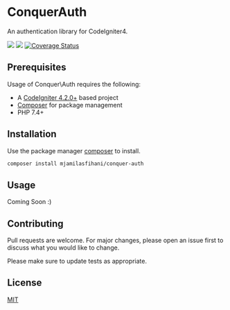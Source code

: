 # ConquerAuth
An authentication library for CodeIgniter4.

[![](https://github.com/mjamilasfihani/conquer-auth/workflows/PHPUnit/badge.svg)](https://github.com/mjamilasfihani/conquer-auth/actions/workflows/phpunit.yml)
[![](https://github.com/mjamilasfihani/conquer-auth/workflows/PHPStan/badge.svg)](https://github.com/mjamilasfihani/conquer-auth/actions/workflows/phpstan.yml)
[![Coverage Status](https://coveralls.io/repos/github/mjamilasfihani/conquer-auth/badge.svg?branch=develop)](https://coveralls.io/github/mjamilasfihani/conquer-auth?branch=develop)

## Prerequisites
Usage of Conquer\Auth requires the following:

- A [CodeIgniter 4.2.0+](https://github.com/codeigniter4/CodeIgniter4/) based project
- [Composer](https://getcomposer.org/) for package management
- PHP 7.4+

## Installation
Use the package manager [composer](https://getcomposer.org/) to install.

```bash
composer install mjamilasfihani/conquer-auth
```

## Usage
Coming Soon :)

## Contributing
Pull requests are welcome. For major changes, please open an issue first to discuss what you would like to change.

Please make sure to update tests as appropriate.

## License
[MIT](https://choosealicense.com/licenses/mit/)
